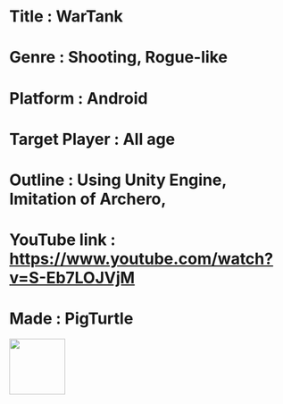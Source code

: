 # Title : WarTank
# Genre : Shooting, Rogue-like
# Platform : Android
# Target Player : All age
# Outline : Using Unity Engine, Imitation of Archero, 
# YouTube link : https://www.youtube.com/watch?v=S-Eb7LOJVjM
# Made : PigTurtle
<img src="https://user-images.githubusercontent.com/49774211/99612548-223fe200-2a59-11eb-8a11-272f08d826b2.jpg"  width="100" height="100">
